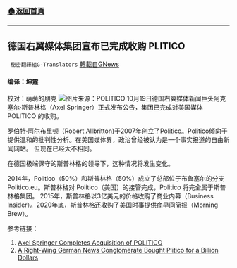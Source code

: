 ###  [:house:返回首頁](https://github.com/ourhimalayas/txt)
---


## 德国右翼媒体集团宣布已完成收购 PLITICO
` 秘密翻譯組G-Translators` [轉載自GNews](https://gnews.org/zh-hans/1605462/)

#### 编译：坤霆
校对：萌萌的朋克
![](https://assets.gnews.org/wp-content/uploads/2021/10/4-54.jpg)图片来源：POLITICO
10月19日德国右翼媒体新闻巨头阿克塞尔·斯普林格（Axel Springer）正式发布公告，集团已完成对美国媒体 POLITICO 的收购。

罗伯特·阿尔布里顿（Robert Allbritton)于2007年创立了Politico。Politico倾向于提供温和的批判性分析。在美国媒体界，政治曾经被认为是一个事实报道的自由新闻网站。 但现在已经大不相同。

在德国极端保守的斯普林格的领导下，这种情况将发生变化。

2014年，Politico（50%）和斯普林格（50%）成立了总部位于布鲁塞尔的分支Politico.eu。斯普林格对 Politico（美国）的接管完成，Politico 将完全属于斯普林格集团。 2015年，斯普林格以3亿美元的价格收购了商业内幕（Business Insider）。2020年底，斯普林格还收购了美国时事提供商早间简报（Morning Brew）。

参考链接：

1. [Axel Springer Completes Acquisition of POLITICO](https://www.axelspringer.com/en/press-releases/axel-springer-completes-acquisition-of-politico)
2. [A Right-Wing German News Conglomerate Bought Plitico for a Billion Dollars](https://countercurrents.org/2021/09/a-right-wing-german-news-conglomerate-bought-politico-for-a-billion-dollars/)
